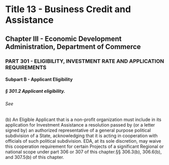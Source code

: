 
# Title 13 - Business Credit and Assistance
## Chapter III - Economic Development Administration, Department of Commerce
### PART 301 - ELIGIBILITY, INVESTMENT RATE AND APPLICATION REQUIREMENTS
#### Subpart B - Applicant Eligibility
##### § 301.2 Applicant eligibility.
###### See

(b) An Eligible Applicant that is a non-profit organization must include in its application for Investment Assistance a resolution passed by (or a letter signed by) an authorized representative of a general purpose political subdivision of a State, acknowledging that it is acting in cooperation with officials of such political subdivision. EDA, at its sole discretion, may waive this cooperation requirement for certain Projects of a significant Regional or national scope under part 306 or 307 of this chapter.§§ 306.3(b), 306.6(b), and 307.5(b) of this chapter.
